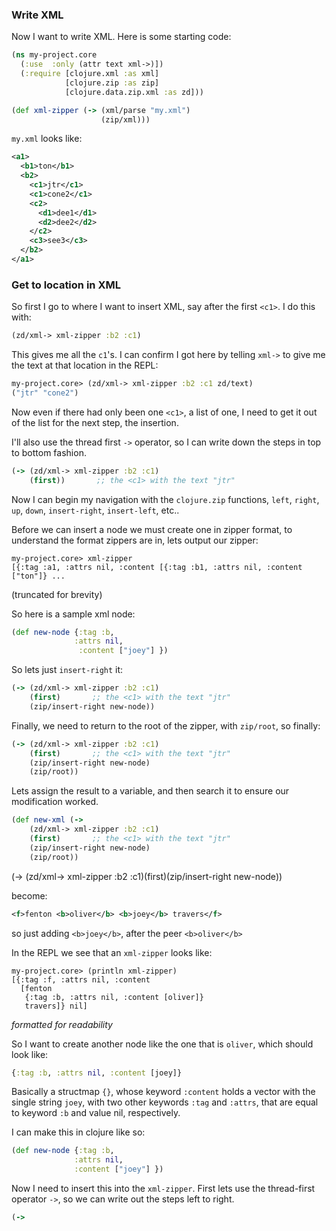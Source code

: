 ### Write XML

Now I want to write XML.  Here is some starting code:

```clojure
(ns my-project.core
  (:use  :only (attr text xml->)])
  (:require [clojure.xml :as xml]
            [clojure.zip :as zip]
            [clojure.data.zip.xml :as zd]))

(def xml-zipper (-> (xml/parse "my.xml")
                    (zip/xml)))
```

`my.xml` looks like:

```xml
<a1>
  <b1>ton</b1>
  <b2>
    <c1>jtr</c1>
    <c1>cone2</c1>
    <c2>
      <d1>dee1</d1>
      <d2>dee2</d2>
    </c2>
    <c3>see3</c3>
  </b2>
</a1>
```

### Get to location in XML

So first I go to where I want to insert XML, say after the first
`<c1>`.  I do this with:

```clojure
(zd/xml-> xml-zipper :b2 :c1)
```

This gives me all the `c1`'s.  I can confirm I got here by telling
`xml->` to give me the text at that location in the REPL:

```clojure
my-project.core> (zd/xml-> xml-zipper :b2 :c1 zd/text)
("jtr" "cone2")
```

Now even if there had only been one `<c1>`, a list of one, I need to
get it out of the list for the next step, the insertion.

I'll also use the thread first `->` operator, so I can write down the
steps in top to bottom fashion.

```clojure
(-> (zd/xml-> xml-zipper :b2 :c1)
    (first))       ;; the <c1> with the text "jtr"
```

Now I can begin my navigation with the `clojure.zip` functions,
`left`, `right`, `up`, `down`, `insert-right`, `insert-left`, etc..

Before we can insert a node we must create one in zipper format, to
understand the format zippers are in, lets output our zipper:

```
my-project.core> xml-zipper
[{:tag :a1, :attrs nil, :content [{:tag :b1, :attrs nil, :content ["ton"]} ...
```

(truncated for brevity)

So here is a sample xml node:

```clojure
(def new-node {:tag :b,
              :attrs nil,
               :content ["joey"] })
```

So lets just `insert-right` it:

```clojure
(-> (zd/xml-> xml-zipper :b2 :c1)
    (first)       ;; the <c1> with the text "jtr"
    (zip/insert-right new-node))
```

Finally, we need to return to the root of the zipper, with `zip/root`,
so finally:

```clojure
(-> (zd/xml-> xml-zipper :b2 :c1)
    (first)       ;; the <c1> with the text "jtr"
    (zip/insert-right new-node)
    (zip/root))
```

Lets assign the result to a variable, and then search it to ensure our
modification worked.

```clojure
(def new-xml (-> 
    (zd/xml-> xml-zipper :b2 :c1)
    (first)       ;; the <c1> with the text "jtr"
    (zip/insert-right new-node)
    (zip/root))
```









(-> (zd/xml-> xml-zipper :b2 :c1)(first)(zip/insert-right new-node))





become:

```xml
<f>fenton <b>oliver</b> <b>joey</b> travers</f>
```

so just adding `<b>joey</b>`, after the peer `<b>oliver</b>`

In the REPL we see that an `xml-zipper` looks like:

```
my-project.core> (println xml-zipper)
[{:tag :f, :attrs nil, :content
  [fenton
   {:tag :b, :attrs nil, :content [oliver]}
   travers]} nil]
```
*formatted for readability*

So I want to create another node like the one that is `oliver`, which
should look like:

```clojure
{:tag :b, :attrs nil, :content [joey]}
```   

Basically a structmap `{}`, whose keyword `:content` holds a vector
with the single string `joey`, with two other keywords `:tag` and
`:attrs`, that are equal to keyword `:b` and value nil, respectively.

I can make this in clojure like so:

```clojure
(def new-node {:tag :b,
              :attrs nil,
              :content ["joey"] })
```

Now I need to insert this into the `xml-zipper`.  First lets use the
thread-first operator `->`, so we can write out the steps left to
right.

```clojure
(->

```
